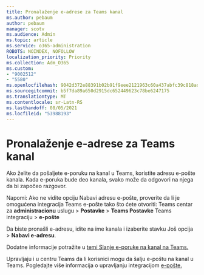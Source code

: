 ```yaml
---
title: Pronalaženje e-adrese za Teams kanal
ms.author: pebaum
author: pebaum
manager: scotv
ms.audience: Admin
ms.topic: article
ms.service: o365-administration
ROBOTS: NOINDEX, NOFOLLOW
localization_priority: Priority
ms.collection: Adm_O365
ms.custom:
- "9002512"
- "5580"
ms.openlocfilehash: 9042d372e88391b02b91f9eee2121963c60a437abfc39c818adcfcb76a17357b
ms.sourcegitcommit: b5f7da89a650d2915dc652449623c78be6247175
ms.translationtype: MT
ms.contentlocale: sr-Latn-RS
ms.lasthandoff: 08/05/2021
ms.locfileid: "53988193"
---
```

# <a name="find-the-email-address-for-a-teams-channel"></a>Pronalaženje e-adrese za Teams kanal

Ako želite da pošaljete e-poruku na kanal u Teams, koristite adresu e-pošte kanala. Kada e-poruka bude deo kanala, svako može da odgovori na njega da bi započeo razgovor.

Napomi: Ako ne  vidite opciju Nabavi adresu e-pošte, proverite da li je omogućena integracija Teams e-pošte tako što ćete otvoriti: Teams centar za **administracionu** uslugu > **Postavke** > **Teams Postavke** Teams integraciju > **e-pošte**

Da biste pronašli e-adresu, idite na ime kanala i izaberite stavku Još opcija > **Nabavi e-adresu**.

Dodatne informacije potražite u [temi Slanje e-poruke na kanal na Teams.](https://support.office.com/article/send-an-email-to-a-channel-in-teams-d91db004-d9d7-4a47-82e6-fb1b16dfd51e)

Upravljaju i u centru Teams da li korisnici mogu da šalju e-poštu na kanal u Teams. Pogledajte više informacija o upravljanju integracijom [e-pošte.](https://docs.microsoft.com/microsoftteams/enable-features-office-365#email-integration)
